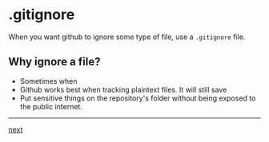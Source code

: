# .gitignore

When you want github to ignore some type of file, use a `.gitignore` file.

## Why ignore a file?

* Sometimes when 
* Github works best when tracking plaintext files. It will still save 
* Put sensitive things on the repository's folder without being exposed to the public internet.


---

[next](contributee.md)